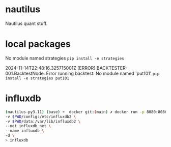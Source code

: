 # nautilus
 Nautilus quant stuff.


# local packages
No module named strategies
`pip install -e strategies `

2024-11-14T22:48:16.325715001Z [ERROR] BACKTESTER-001.BacktestNode: Error running backtest: No module named 'put101'
`pip install -e strategies put101`


# influxdb

```sh
(nautilus-py3.11) (base) ➜  docker git:(main) ✗ docker run -p 8080:8086 \
-v $PWD/config:/etc/influxdb2 \
-v $PWD/data:/var/lib/influxdb2 \
--net influxdb_net \ 
--name influxdb \
-d \
> influxdb
```
